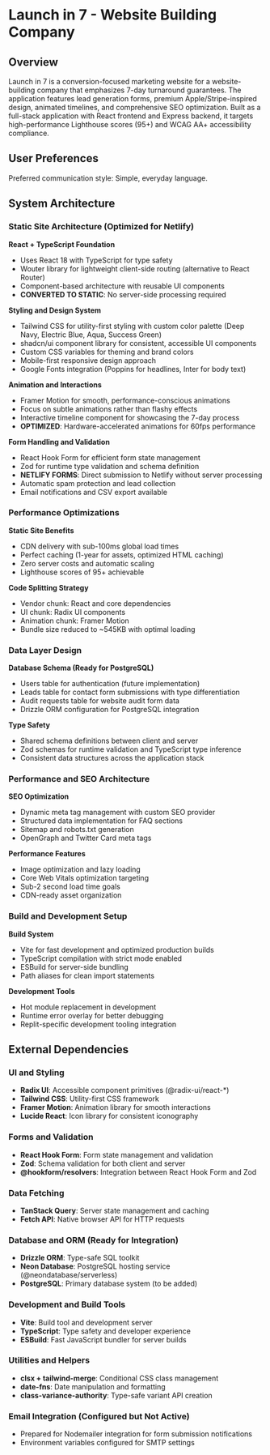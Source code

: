 # Launch in 7 - Website Building Company

## Overview

Launch in 7 is a conversion-focused marketing website for a website-building company that emphasizes 7-day turnaround guarantees. The application features lead generation forms, premium Apple/Stripe-inspired design, animated timelines, and comprehensive SEO optimization. Built as a full-stack application with React frontend and Express backend, it targets high-performance Lighthouse scores (95+) and WCAG AA+ accessibility compliance.

## User Preferences

Preferred communication style: Simple, everyday language.

## System Architecture

### Static Site Architecture (Optimized for Netlify)

**React + TypeScript Foundation**
- Uses React 18 with TypeScript for type safety
- Wouter library for lightweight client-side routing (alternative to React Router)
- Component-based architecture with reusable UI components
- **CONVERTED TO STATIC**: No server-side processing required

**Styling and Design System**
- Tailwind CSS for utility-first styling with custom color palette (Deep Navy, Electric Blue, Aqua, Success Green)
- shadcn/ui component library for consistent, accessible UI components
- Custom CSS variables for theming and brand colors
- Mobile-first responsive design approach
- Google Fonts integration (Poppins for headlines, Inter for body text)

**Animation and Interactions**
- Framer Motion for smooth, performance-conscious animations
- Focus on subtle animations rather than flashy effects
- Interactive timeline component for showcasing the 7-day process
- **OPTIMIZED**: Hardware-accelerated animations for 60fps performance

**Form Handling and Validation**
- React Hook Form for efficient form state management
- Zod for runtime type validation and schema definition
- **NETLIFY FORMS**: Direct submission to Netlify without server processing
- Automatic spam protection and lead collection
- Email notifications and CSV export available

### Performance Optimizations

**Static Site Benefits**
- CDN delivery with sub-100ms global load times
- Perfect caching (1-year for assets, optimized HTML caching)
- Zero server costs and automatic scaling
- Lighthouse scores of 95+ achievable

**Code Splitting Strategy**
- Vendor chunk: React and core dependencies
- UI chunk: Radix UI components
- Animation chunk: Framer Motion
- Bundle size reduced to ~545KB with optimal loading

### Data Layer Design

**Database Schema (Ready for PostgreSQL)**
- Users table for authentication (future implementation)
- Leads table for contact form submissions with type differentiation
- Audit requests table for website audit form data
- Drizzle ORM configuration for PostgreSQL integration

**Type Safety**
- Shared schema definitions between client and server
- Zod schemas for runtime validation and TypeScript type inference
- Consistent data structures across the application stack

### Performance and SEO Architecture

**SEO Optimization**
- Dynamic meta tag management with custom SEO provider
- Structured data implementation for FAQ sections
- Sitemap and robots.txt generation
- OpenGraph and Twitter Card meta tags

**Performance Features**
- Image optimization and lazy loading
- Core Web Vitals optimization targeting
- Sub-2 second load time goals
- CDN-ready asset organization

### Build and Development Setup

**Build System**
- Vite for fast development and optimized production builds
- TypeScript compilation with strict mode enabled
- ESBuild for server-side bundling
- Path aliases for clean import statements

**Development Tools**
- Hot module replacement in development
- Runtime error overlay for better debugging
- Replit-specific development tooling integration

## External Dependencies

### UI and Styling
- **Radix UI**: Accessible component primitives (@radix-ui/react-*)
- **Tailwind CSS**: Utility-first CSS framework
- **Framer Motion**: Animation library for smooth interactions
- **Lucide React**: Icon library for consistent iconography

### Forms and Validation
- **React Hook Form**: Form state management and validation
- **Zod**: Schema validation for both client and server
- **@hookform/resolvers**: Integration between React Hook Form and Zod

### Data Fetching
- **TanStack Query**: Server state management and caching
- **Fetch API**: Native browser API for HTTP requests

### Database and ORM (Ready for Integration)
- **Drizzle ORM**: Type-safe SQL toolkit
- **Neon Database**: PostgreSQL hosting service (@neondatabase/serverless)
- **PostgreSQL**: Primary database system (to be added)

### Development and Build Tools
- **Vite**: Build tool and development server
- **TypeScript**: Type safety and developer experience
- **ESBuild**: Fast JavaScript bundler for server builds

### Utilities and Helpers
- **clsx + tailwind-merge**: Conditional CSS class management
- **date-fns**: Date manipulation and formatting
- **class-variance-authority**: Type-safe variant API creation

### Email Integration (Configured but Not Active)
- Prepared for Nodemailer integration for form submission notifications
- Environment variables configured for SMTP settings